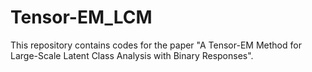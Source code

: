 # Tensor-EM_LCM
This repository contains codes for the paper "A Tensor-EM Method for Large-Scale Latent Class Analysis with Binary Responses".
